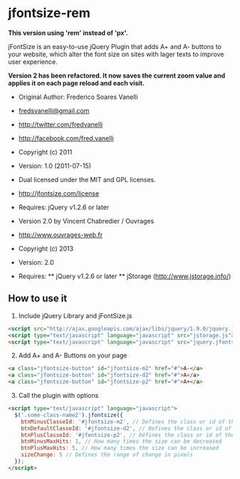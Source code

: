 jfontsize-rem
=============

**This version using 'rem' instead of 'px'.**

jFontSize is an easy-to-use jQuery Plugin that adds A+ and A- buttons to your website, which alter the font size on sites with lager texts to improve user experience.

**Version 2 has been refactored. It now saves the current zoom value and applies it on each page reload and each visit.**

* Original Author: Frederico Soares Vanelli
* fredsvanelli@gmail.com
* http://twitter.com/fredvanelli
* http://facebook.com/fred.vanelli

* Copyright (c) 2011
* Version: 1.0 (2011-07-15)
* Dual licensed under the MIT and GPL licenses.
* http://jfontsize.com/license
* Requires: jQuery v1.2.6 or later

* Version 2.0 by Vincent Chabredier / Ouvrages
* http://www.ouvrages-web.fr

* Copyright (c) 2013
* Version: 2.0
* Requires: 
** jQuery v1.2.6 or later
** jStorage (http://www.jstorage.info/)

  
How to use it
-------------

1. Include jQuery Library and jFontSize.js
```html
<script src="http://ajax.googleapis.com/ajax/libs/jquery/1.9.0/jquery.js"></script>
<script type="text/javascript" language="javascript" src="jstorage.js"></script>
<script type="text/javascript" language="javascript" src="jquery.jfontsize-2.0.js"></script>
```

2. Add A+ and A- Buttons on your page
```html        
<a class="jfontsize-button" id="jfontsize-m2" href="#">A-</a>
<a class="jfontsize-button" id="jfontsize-d2" href="#">A</a>
<a class="jfontsize-button" id="jfontsize-p2" href="#">A+</a>
```

3. Call the plugin with options
```html        
<script type="text/javascript" language="javascript">
  $('.some-class-name2').jfontsize({
    btnMinusClasseId: '#jfontsize-m2', // Defines the class or id of the decrease button
    btnDefaultClasseId: '#jfontsize-d2', // Defines the class or id of default size button
    btnPlusClasseId: '#jfontsize-p2', // Defines the class or id of the increase button
    btnMinusMaxHits: 1, // How many times the size can be decreased
    btnPlusMaxHits: 5, // How many times the size can be increased
    sizeChange: 5 // Defines the range of change in pixels
  });
</script> 
```
